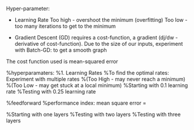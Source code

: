 Hyper-parameter:
- Learning Rate
    Too high - overshoot the minimum (overfitting)
    Too low - too many iterations to get to the minimum

- Gradient Descent (GD) requires a cost-function, a gradient (dj/dw - derivative of 
cost-function).
    Due to the size of our inputs, experiment with Batch-GD: to get a smooth graph

The cost function used is mean-squared error

%hyperparamaters:
%1. Learning Rates
    %To find the optimal rates: Experiment with multiple rates 
        %(Too High - may never reach a minimum)
        %(Too Low  - may get stuck at a local minimum)
        %Starting with 0.1 learning rate
        %Testing with 0.25 learning rate

%feedforward
%performance index: mean square error = 

%Starting with one layers
%Testing with two layers
%Testing with three layers
